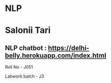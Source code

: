 # NLP

# Salonii Tari
## NLP chatbot : https://delhi-belly.herokuapp.com/index.html

Roll No - J051

Labwork batch - J3





